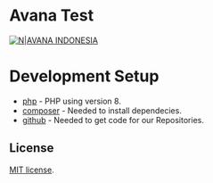 # Avana Test

[![N|AVANA INDONESIA](https://avana.id/wp-content/themes/avana-id/assets/images/logo.webp)](https://avana.id/)

# Development Setup
* [php] - PHP using version 8.
* [composer] - Needed to install dependecies.
* [github] - Needed to get code for our Repositories.


## License

[MIT license](https://opensource.org/licenses/MIT).

[github]: <https://github.com/>
[php]: <https://www.php.net//>
[composer]: <https://getcomposer.org/>